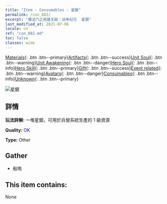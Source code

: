 ```yaml
---
title: "Item - Consumables - 星銀"
permalink: /con_882/
excerpt: "魔法门之英雄无敌：战争纪元  星銀"
last_modified_at: 2021-07-06
locale: cn
ref: "con_882.md"
toc: false
classes: wide
---
```

 [Materials](/ItemsCN/){: .btn .btn--primary}[Artifacts](/ItemsCN/Artifacts/){: .btn .btn--success}[Unit Soul](/ItemsCN/UnitSoul/){: .btn .btn--warning}[Unit Awakening](/ItemsCN/UnitAwakening/){: .btn .btn--danger}[Hero Soul](/ItemsCN/HeroSoul/){: .btn .btn--info}[Hero Skill](/ItemsCN/HeroSkill/){: .btn .btn--primary}[Gift](/ItemsCN/Gift/){: .btn .btn--success}[Event related](/ItemsCN/Events/){: .btn .btn--warning}[Avatars](/ItemsCN/Avatars/){: .btn .btn--danger}[Consumables](/ItemsCN/Consumables/){: .btn .btn--info}[Unknown](/ItemsCN/Unknown/){: .btn .btn--primary}

 ![星銀](/images/t/i_113.png)

## 詳情
 **玩法詳解:** 一堆星銀，可用於兵營系統生產的 1 級資源

 **Quality:** <span style="color: #0000CD">OK</span>

 **Type:** Other

## Gather

*    船塢 

## This item contains:

  None

